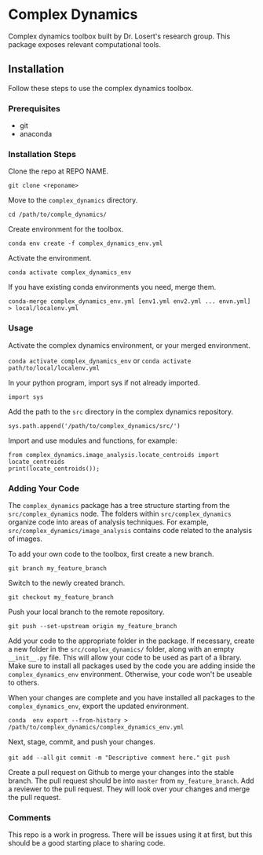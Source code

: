 # Complex Dynamics

Complex dynamics toolbox built by Dr. Losert's research group. This package exposes relevant computational tools.

## Installation

Follow these steps to use the complex dynamics toolbox.

### Prerequisites

- git
- anaconda

### Installation Steps

Clone the repo at REPO NAME.

`git clone <reponame>`

Move to the `complex_dynamics` directory.

`cd /path/to/comple_dynamics/`

Create environment for the toolbox.

`conda env create -f complex_dynamics_env.yml`

Activate the environment.

`conda activate complex_dynamics_env`

If you have existing conda environments you need, merge them.

`conda-merge complex_dynamics_env.yml [env1.yml env2.yml ... envn.yml] > local/localenv.yml`

### Usage

Activate the complex dynamics environment, or your merged environment.

`conda activate complex_dynamics_env` or `conda activate path/to/local/localenv.yml`

In your python program, import sys if not already imported.

`import sys`

Add the path to the `src` directory in the complex dynamics repository.

`sys.path.append('/path/to/complex_dynamics/src/')`

Import and use modules and functions, for example:

```
from complex_dynamics.image_analysis.locate_centroids import locate_centroids
print(locate_centroids());
```

### Adding Your Code

The `complex_dynamics` package has a tree structure starting from the `src/complex_dynamics` node. The folders within `src/complex_dynamics` organize code into areas of analysis techniques. For example, `src/complex_dynamics/image_analysis` contains code related to the analysis of images.

To add your own code to the toolbox, first create a new branch.

`git branch my_feature_branch`

Switch to the newly created branch.

`git checkout my_feature_branch`

Push your local branch to the remote repository.

`git push --set-upstream origin my_feature_branch`

Add your code to the appropriate folder in the package. If necessary, create a new folder in the `src/complex_dynamics/` folder, along with an empty `__init__.py` file. This will allow your code to be used as part of a library. Make sure to install all packages used by the code you are adding inside the `complex_dynamics_env` environment. Otherwise, your code won't be useable to others.

When your changes are complete and you have installed all packages to the `complex_dynamics_env`, export the updated environment.

`conda  env export --from-history > /path/to/complex_dynamics/complex_dynamics_env.yml`

Next, stage, commit, and push your changes.

`git add --all`
`git commit -m "Descriptive comment here."`
`git push`

Create a pull request on Github to merge your changes into the stable branch. The pull request should be into `master` from `my_feature_branch`. Add a reviewer to the pull request. They will look over your changes and merge the pull request.

### Comments

This repo is a work in progress. There will be issues using it at first, but this should be a good starting place to sharing code.
